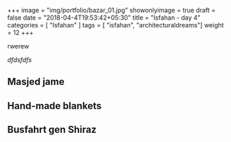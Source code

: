 +++
image = "img/portfolio/bazar_01.jpg"
showonlyimage = true
draft = false
date = "2018-04-4T19:53:42+05:30"
title = "Isfahan -  day 4"
categories = [ "Isfahan" ]
tags = [ "isfahan", "architecturaldreams"]
weight = 12
+++

rwerew 

*dfdsfdfs*
<!--more-->


## Masjed jame

## Hand-made blankets

## Busfahrt gen Shiraz





